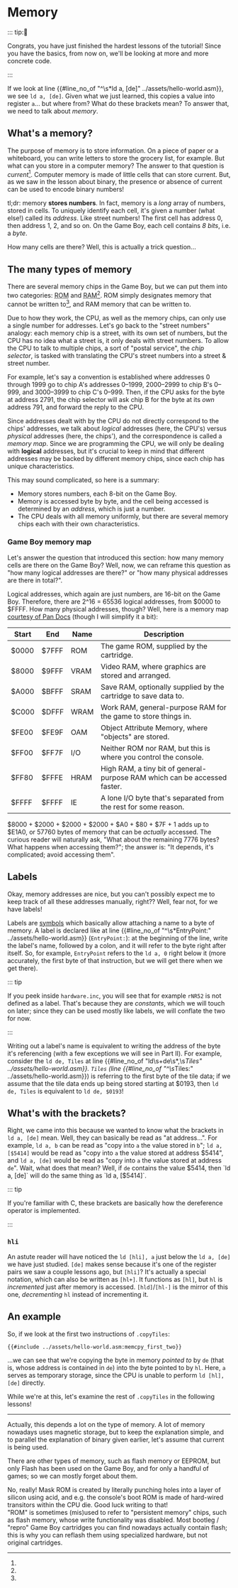 # Memory

::: tip:🎉

Congrats, you have just finished the hardest lessons of the tutorial!
Since you have the basics, from now on, we'll be looking at more and more concrete code.

:::

If we look at line {{#line_no_of "^\s*ld a, \[de\]" ../assets/hello-world.asm}}, we see `ld a, [de]`.
Given what we just learned, this copies a value into register `a`... but where from?
What do these brackets mean?
To answer that, we need to talk about *memory*.

## What's a memory?

The purpose of memory is to store information.
On a piece of paper or a whiteboard, you can write letters to store the grocery list, for example.
But what can you store in a computer memory?
The answer to that question is *current*[^memory_magnetic].
Computer memory is made of little cells that can store current.
But, as we saw in the lesson about binary, the presence or absence of current can be used to encode binary numbers!

tl;dr: memory **stores numbers**.
In fact, memory is a *long* array of numbers, stored in cells.
To uniquely identify each cell, it's given a number (what else!) called its *address*.
Like street numbers!
The first cell has address 0, then address 1, 2, and so on.
On the Game Boy, each cell contains *8 bits*, i.e. a *byte*.

How many cells are there?
Well, this is actually a trick question...

## The many types of memory

There are several memory chips in the Game Boy, but we can put them into two categories: <abbr title="Read-Only Memory">ROM</abbr> and <abbr title="Random Access Memory">RAM</abbr>[^rom_ram_and].
ROM simply designates memory that cannot be written to[^rom_ro], and RAM memory that can be written to.

Due to how they work, the CPU, as well as the memory chips, can only use a single number for addresses.
Let's go back to the "street numbers" analogy: each memory chip is a street, with its own set of numbers, but the CPU has no idea what a street is, it only deals with street numbers.
To allow the CPU to talk to multiple chips, a sort of "postal service", the *chip selector*, is tasked with translating the CPU's street numbers into a street & street number.

For example, let's say a convention is established where addresses 0 through 1999 go to chip A's addresses 0&ndash;1999, 2000&ndash;2999 to chip B's 0&ndash;999, and 3000&ndash;3999 to chip C's 0&ndash;999.
Then, if the CPU asks for the byte at address 2791, the chip selector will ask chip B for the byte at its *own* address 791, and forward the reply to the CPU.

Since addresses dealt with by the CPU do not directly correspond to the chips' addresses, we talk about *logical* addresses (here, the CPU's) versus *physical* addresses (here, the chips'), and the correspondence is called a *memory map*.
Since we are programming the CPU, we will only be dealing with **logical** addresses, but it's crucial to keep in mind that different addresses may be backed by different memory chips, since each chip has unique characteristics.

This may sound complicated, so here is a summary:
- Memory stores numbers, each 8-bit on the Game Boy.
- Memory is accessed byte by byte, and the cell being accessed is determined by an *address*, which is just a number.
- The CPU deals with all memory uniformly, but there are several memory chips each with their own characteristics.

### Game Boy memory map

Let's answer the question that introduced this section: how many memory cells are there on the Game Boy?
Well, now, we can reframe this question as "how many logical addresses are there?" or "how many physical addresses are there in total?".

Logical addresses, which again are just numbers, are 16-bit on the Game Boy.
Therefore, there are 2^16 = 65536 logical addresses, from $0000 to $FFFF.
How many physical addresses, though?
Well, here is a memory map [courtesy of Pan Docs](https://gbdev.io/pandocs/Memory_Map.html) (though I will simplify it a bit):

Start | End   | Name | Description
------|-------|------|-------------------------------------------------------------------------
$0000 | $7FFF | ROM  | The game ROM, supplied by the cartridge.
$8000 | $9FFF | VRAM | Video RAM, where graphics are stored and arranged.
$A000 | $BFFF | SRAM | Save RAM, optionally supplied by the cartridge to save data to.
$C000 | $DFFF | WRAM | Work RAM, general-purpose RAM for the game to store things in.
$FE00 | $FE9F | OAM  | Object Attribute Memory, where "objects" are stored.
$FF00 | $FF7F | I/O  | Neither ROM nor RAM, but this is where you control the console.
$FF80 | $FFFE | HRAM | High RAM, a tiny bit of general-purpose RAM which can be accessed faster.
$FFFF | $FFFF | IE | A lone I/O byte that's separated from the rest for some reason.

$8000 + $2000 + $2000 + $2000 + $A0 + $80 + $7F + 1 adds up to $E1A0, or 57760 bytes of memory that can be *actually* accessed.
The curious reader will naturally ask, "What about the remaining 7776 bytes? What happens when accessing them?"; the answer is: "It depends, it's complicated; avoid accessing them".

## Labels

Okay, memory addresses are nice, but you can't possibly expect me to keep track of all these addresses manually, right??
Well, fear not, for we have labels!

Labels are [symbols](https://rgbds.gbdev.io/docs/v0.5.1/rgbasm.5#SYMBOLS) which basically allow attaching a name to a byte of memory.
A label is declared like at line {{#line_no_of "^\s*EntryPoint:" ../assets/hello-world.asm}} (`EntryPoint:`): at the beginning of the line, write the label's name, followed by a colon, and it will refer to the byte right after itself.
So, for example, `EntryPoint` refers to the `ld a, 0` right below it (more accurately, the first byte of that instruction, but we will get there when we get there).

::: tip

If you peek inside `hardware.inc`, you will see that for example `rNR52` is not defined as a label.
That's because they are *constants*, which we will touch on later; since they can be used mostly like labels, we will conflate the two for now.

:::

Writing out a label's name is equivalent to writing the address of the byte it's referencing (with a few exceptions we will see in Part Ⅱ).
For example, consider the `ld de, Tiles` at line {{#line_no_of "ld\s+de\s*,\s*Tiles" ../assets/hello-world.asm}}.
`Tiles` (line {{#line_no_of "^\s*Tiles:" ../assets/hello-world.asm}}) is referring to the first byte of the tile data; if we assume that the tile data ends up being stored starting at $0193, then `ld de, Tiles` is equivalent to `ld de, $0193`!

## What's with the brackets?

Right, we came into this because we wanted to know what the brackets in `ld a, [de]` mean.
Well, they can basically be read as "at address...".
For example, `ld a, b` can be read as "copy into `a` the value stored in `b`"; `ld a, [$5414]` would be read as "copy into `a` the value stored at address $5414", and `ld a, [de]` would be read as "copy into `a` the value stored at address `de`".
Wait, what does that mean?
Well, if `de` contains the value $5414, then `ld a, [de]` will do the same thing as `ld a, [$5414]`.

::: tip

If you're familiar with C, these brackets are basically how the dereference operator is implemented.

:::

### `hli`

An astute reader will have noticed the `ld [hli], a` just below the `ld a, [de]` we have just studied.
`[de]` makes sense because it's one of the register pairs we saw a couple lessons ago, but `[hli]`?
It's actually a special notation, which can also be written as `[hl+]`.
It functions as `[hl]`, but `hl` is *incremented* just after memory is accessed.
`[hld]`/`[hl-]` is the mirror of this one, *decrementing* `hl` instead of incrementing it.

## An example

So, if we look at the first two instructions of `.copyTiles`:

```rgbasm
{{#include ../assets/hello-world.asm:memcpy_first_two}}
```

...we can see that we're copying the byte in memory *pointed to* by `de` (that is, whose address is contained in `de`) into the byte pointed to by `hl`.
Here, `a` serves as temporary storage, since the CPU is unable to perform `ld [hl], [de]` directly.

While we're at this, let's examine the rest of `.copyTiles` in the following lessons!

---

[^memory_magnetic]:
Actually, this depends a lot on the type of memory.
A lot of memory nowadays uses magnetic storage, but to keep the explanation simple, and to parallel the explanation of binary given earlier, let's assume that current is being used.

[^rom_ram_and]:
There are other types of memory, such as flash memory or EEPROM, but only Flash has been used on the Game Boy, and for only a handful of games; so we can mostly forget about them.

[^rom_ro]:
No, really!
Mask ROM is created by literally punching holes into a layer of silicon using acid, and e.g. the console's boot ROM is made of hard-wired transitors within the CPU die.
Good luck writing to that!
<br>
"ROM" is sometimes (mis)used to refer to "persistent memory" chips, such as flash memory, whose write functionality was disabled.
Most bootleg / "repro" Game Boy cartridges you can find nowadays actually contain flash; this is why you can reflash them using specialized hardware, but not original cartridges.
